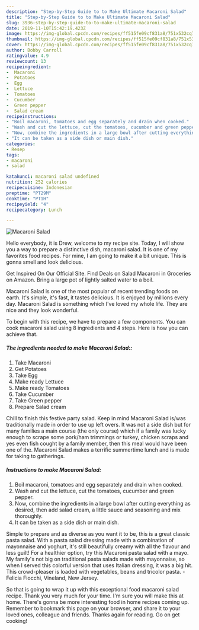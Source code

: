 ```yaml
---
description: "Step-by-Step Guide to to Make Ultimate Macaroni Salad"
title: "Step-by-Step Guide to to Make Ultimate Macaroni Salad"
slug: 3936-step-by-step-guide-to-to-make-ultimate-macaroni-salad
date: 2019-11-10T15:42:19.423Z
image: https://img-global.cpcdn.com/recipes/ff515fe09cf831a8/751x532cq70/macaroni-salad-recipe-main-photo.jpg
thumbnail: https://img-global.cpcdn.com/recipes/ff515fe09cf831a8/751x532cq70/macaroni-salad-recipe-main-photo.jpg
cover: https://img-global.cpcdn.com/recipes/ff515fe09cf831a8/751x532cq70/macaroni-salad-recipe-main-photo.jpg
author: Bobby Carroll
ratingvalue: 4.9
reviewcount: 13
recipeingredient:
-  Macaroni
-  Potatoes
-  Egg
-  Lettuce
-  Tomatoes
-  Cucumber
-  Green pepper
-  Salad cream
recipeinstructions:
- "Boil macaroni, tomatoes and egg separately and drain when cooked."
- "Wash and cut the lettuce, cut the tomatoes, cucumber and green pepper."
- "Now, combine the ingredients in a large bowl after cutting everything as desired, then add salad cream, a little sauce and seasoning and mix thoroughly."
- "It can be taken as a side dish or main dish."
categories:
- Resep
tags:
- macaroni
- salad

katakunci: macaroni salad undefined
nutrition: 252 calories
recipecuisine: Indonesian
preptime: "PT29M"
cooktime: "PT1H"
recipeyield: "4"
recipecategory: Lunch

---
```



![Macaroni Salad](https://img-global.cpcdn.com/recipes/ff515fe09cf831a8/751x532cq70/macaroni-salad-recipe-main-photo.jpg)

Hello everybody, it is Drew, welcome to my recipe site. Today, I will show you a way to prepare a distinctive dish, macaroni salad. It is one of my favorites food recipes. For mine, I am going to make it a bit unique. This is gonna smell and look delicious.

Get Inspired On Our Official Site. Find Deals on Salad Macaroni in Groceries on Amazon. Bring a large pot of lightly salted water to a boil.

Macaroni Salad is one of the most popular of recent trending foods on earth. It's simple, it's fast, it tastes delicious. It is enjoyed by millions every day. Macaroni Salad is something which I've loved my whole life. They are nice and they look wonderful.


To begin with this recipe, we have to prepare a few components. You can cook macaroni salad using 8 ingredients and 4 steps. Here is how you can achieve that.

##### The ingredients needed to make Macaroni Salad::

1. Take  Macaroni
1. Get  Potatoes
1. Take  Egg
1. Make ready  Lettuce
1. Make ready  Tomatoes
1. Take  Cucumber
1. Take  Green pepper
1. Prepare  Salad cream


Chill to finish this festive party salad. Keep in mind Macaroni Salad is/was traditionally made in order to use up left overs. It was not a side dish but for many families a main course (the only course) which if a family was lucky enough to scrape some pork/ham trimmings or turkey, chicken scraps and yes even fish cought by a family member, then this meal would have been one of the. Macaroni Salad makes a terrific summertime lunch and is made for taking to gatherings. 

##### Instructions to make Macaroni Salad:

1. Boil macaroni, tomatoes and egg separately and drain when cooked.
1. Wash and cut the lettuce, cut the tomatoes, cucumber and green pepper.
1. Now, combine the ingredients in a large bowl after cutting everything as desired, then add salad cream, a little sauce and seasoning and mix thoroughly.
1. It can be taken as a side dish or main dish.


Simple to prepare and as diverse as you want it to be, this is a great classic pasta salad. With a pasta salad dressing made with a combination of mayonnaise and yoghurt, it&#39;s still beautifully creamy with all the flavour and less guilt! For a healthier option, try this Macaroni pasta salad with a mayo. My family&#39;s not big on traditional pasta salads made with mayonnaise, so when I served this colorful version that uses Italian dressing, it was a big hit. This crowd-pleaser is loaded with vegetables, beans and tricolor pasta. -Felicia Fiocchi, Vineland, New Jersey. 

So that is going to wrap it up with this exceptional food macaroni salad recipe. Thank you very much for your time. I'm sure you will make this at home. There's gonna be more interesting food in home recipes coming up. Remember to bookmark this page on your browser, and share it to your loved ones, colleague and friends. Thanks again for reading. Go on get cooking!
